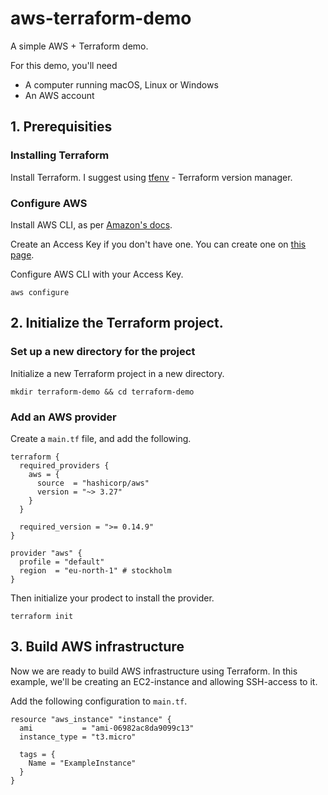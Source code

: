 # aws-terraform-demo

A simple AWS + Terraform demo.

For this demo, you'll need
* A computer running macOS, Linux or Windows
* An AWS account

## 1. Prerequisities

### Installing Terraform

Install Terraform. I suggest using [tfenv](https://github.com/tfutils/tfenv) - Terraform version manager.

### Configure AWS

Install AWS CLI, as per [Amazon's docs](https://docs.aws.amazon.com/cli/latest/userguide/install-cliv2.html).

Create an Access Key if you don't have one. You can create one on [this page](https://console.aws.amazon.com/iam/home?#/security_credentials).

Configure AWS CLI with your Access Key.
```
aws configure
```

## 2. Initialize the Terraform project.

### Set up a new directory for the project

Initialize a new Terraform project in a new directory.
```
mkdir terraform-demo && cd terraform-demo
```

### Add an AWS provider

Create a `main.tf` file, and add the following.
```hcl
terraform {
  required_providers {
    aws = {
      source  = "hashicorp/aws"
      version = "~> 3.27"
    }
  }

  required_version = ">= 0.14.9"
}

provider "aws" {
  profile = "default"
  region  = "eu-north-1" # stockholm
}
```

Then initialize your prodect to install the provider.
```
terraform init
```

## 3. Build AWS infrastructure

Now we are ready to build AWS infrastructure using Terraform.
In this example, we'll be creating an EC2-instance and allowing SSH-access to it.

Add the following configuration to `main.tf`.
```hcl
resource "aws_instance" "instance" {
  ami           = "ami-06982ac8da9099c13"
  instance_type = "t3.micro"

  tags = {
    Name = "ExampleInstance"
  }
}
```